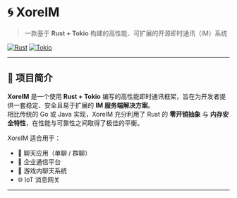 # 🌀 XoreIM  
> 一款基于 **Rust + Tokio** 构建的高性能、可扩展的开源即时通讯（IM）系统

[![Rust](https://img.shields.io/badge/Rust-1.80+-orange.svg)](https://www.rust-lang.org/)
[![Tokio](https://img.shields.io/badge/Async-Tokio-blue.svg)](https://tokio.rs)

---

## 🚀 项目简介

**XoreIM** 是一个使用 **Rust + Tokio** 编写的高性能即时通讯框架，旨在为开发者提供一套稳定、安全且易于扩展的 **IM 服务端解决方案**。  
相比传统的 Go 或 Java 实现，XoreIM 充分利用了 Rust 的 **零开销抽象** 与 **内存安全特性**，在性能与可靠性之间取得了极佳的平衡。

XoreIM 适合用于：
- 📱 聊天应用（单聊 / 群聊）
- 💬 企业通信平台
- 🧩 游戏内聊天系统
- 🌐 IoT 消息网关

---
